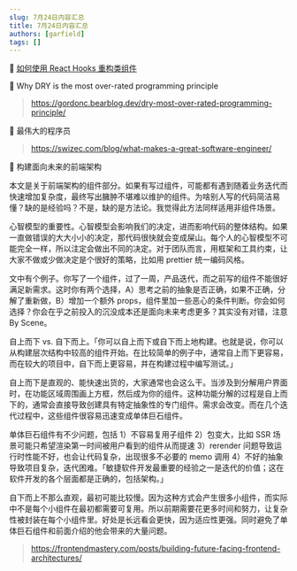 ```yaml
---
slug: 7月24日内容汇总
title: 7月24日内容汇总
authors: [garfield]
tags: []
---
```


📒 [如何使用 React Hooks 重构类组件](https://mp.weixin.qq.com/s/rFb07qMzV-JrzvVlDEgUAg)

📒 Why DRY is the most over-rated programming principle

> https://gordonc.bearblog.dev/dry-most-over-rated-programming-principle/

📒 最伟大的程序员

> https://swizec.com/blog/what-makes-a-great-software-engineer/

📒 构建面向未来的前端架构

本文是关于前端架构的组件部分。如果有写过组件，可能都有遇到随着业务迭代而快速增加复杂度，最终写出臃肿不堪难以维护的组件。为啥别人写的代码简洁易懂？缺的是经验吗？不是，缺的是方法论。我觉得此方法同样适用非组件场景。

心智模型的重要性。心智模型会影响我们的决定，进而影响代码的整体结构。如果一直做错误的大大小小的决定，那代码很快就会变成屎山。每个人的心智模型不可能完全一样，所以注定会做出不同的决定。对于团队而言，用框架和工具约束，让大家不做或少做决定是个很好的策略，比如用 prettier 统一编码风格。

文中有个例子。你写了一个组件，过了一周，产品迭代，而之前写的组件不能很好满足新需求。这时你有两个选择，A）思考之前的抽象是否正确，如果不正确，分解了重新做，B）增加一个额外 props，组件里加一些恶心的条件判断。你会如何选择？你会在乎之前投入的沉没成本还是面向未来考虑更多？其实没有对错，注意 By Scene。

自上而下 vs. 自下而上。「你可以自上而下或自下而上地构建。也就是说，你可以从构建层次结构中较高的组件开始。在比较简单的例子中，通常自上而下更容易，而在较大的项目中，自下而上更容易，并在构建过程中编写测试。」

自上而下是直观的、能快速出货的，大家通常也会这么干。当涉及到分解用户界面时，在功能区域周围画上方框，然后成为你的组件。这种功能分解的过程是自上而下的，通常会直接导致创建具有特定抽象性的专门组件。需求会改变。而在几个迭代过程中，这些组件很容易迅速变成单体巨石组件。

单体巨石组件有不少问题，包括 1）不容易复用子组件 2）包变大，比如 SSR 场景可能只希望渲染第一时间被用户看到的组件从而提速 3）rerender 问题导致运行时性能不好，也会让代码复杂，出现很多不必要的 memo 调用 4）不好的抽象导致项目复杂，迭代困难。「敏捷软件开发最重要的经验之一是迭代的价值；这在软件开发的各个层面都是正确的，包括架构。」

自下而上不那么直观，最初可能比较慢。因为这种方式会产生很多小组件，而实际中不是每个小组件在最初都需要可复用。所以前期需要花更多时间和努力，让复杂性被封装在每个小组件里。好处是长远看会更快，因为适应性更强。同时避免了单体巨石组件和前面介绍的他会带来的大量问题。

> https://frontendmastery.com/posts/building-future-facing-frontend-architectures/
